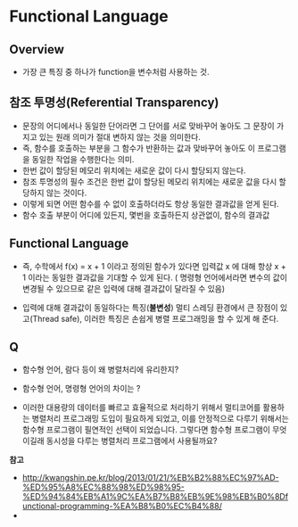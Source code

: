 # Functional Language

## Overview  
- 가장 큰 특징 중 하나가 function을 변수처럼 사용하는 것.

## 참조 투명성(Referential Transparency)
- 문장의 어디에서나 동일한 단어라면 그 단어를 서로 맞바꾸어 놓아도 그 문장이 가지고 있는 원래 의미가 절대 변하지 않는 것을 의미한다.  
- 즉, 함수를 호출하는 부분을 그 함수가 반환하는 값과 맞바꾸어 놓아도 이 프로그램을 동일한 작업을 수행한다는 의미.
- 한번 값이 할당된 메모리 위치에는 새로운 값이 다시 할당되지 않는다.  
- 참조 투명성의 필수 조건은 한번 값이 할당된 메모리 위치에는 새로운 값을 다시 할당하지 않는 것이다.  
- 이렇게 되면 어떤 함수를 수 없이 호출하더라도 항상 동일한 결과값을 얻게 된다.  
- 함수 호출 부분이 어디에 있든지, 몇번을 호출하든지 상관없이, 함수의 결과값

## Functional Language

- 즉, 수학에서  f(x) = x + 1 이라고 정의된 함수가 있다면 입력값 x 에 대해 항상 x + 1 이라는 동일한 결과값을 기대할 수 있게 된다. ( 명령형 언어에서라면 변수의 값이 변경될 수 있으므로 같은 입력에 대해 결과값이 달라질 수 있음)

- 입력에 대해 결과값이 동일하다는 특징(**불변성**) 멀티 스레딩 환경에서 큰 장점이 있고(Thread safe), 이러한 특징은 손쉽게 병렬 프로그래밍을 할 수 있게 해 준다.

## Q
- 함수형 언어, 람다 등이 왜 병렬처리에 유리한지?
- 함수형 언어, 명령형 언어의 차이는 ?



- 이러한 대용량의 데이터를 빠르고 효율적으로 처리하기 위해서 멀티코어를 활용하는 병렬처리 프로그래밍 도입이 필요하게 되었고, 이를 안정적으로 다루기 위해서는 함수형 프로그램이 필연적인 선택이 되었습니다. 그렇다면 함수형 프로그램이 무엇이길래 동시성을 다루는 병렬처리 프로그램에서 사용될까요?


**참고**  
- http://kwangshin.pe.kr/blog/2013/01/21/%EB%B2%88%EC%97%AD-%ED%95%A8%EC%88%98%ED%98%95-%ED%94%84%EB%A1%9C%EA%B7%B8%EB%9E%98%EB%B0%8Dfunctional-programming-%EA%B8%B0%EC%B4%88/
-
